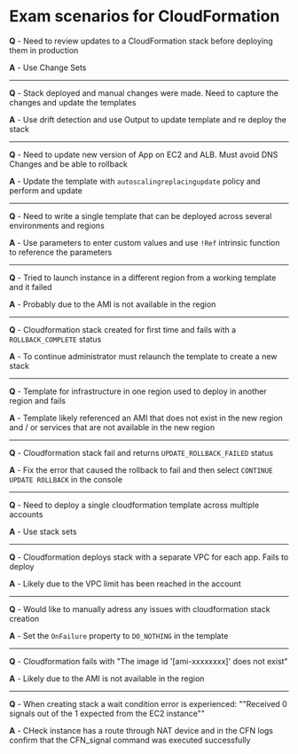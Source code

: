 # Exam scenarios for CloudFormation

**Q** - Need to review updates to a CloudFormation stack before deploying them in production

**A** - Use Change Sets

---

**Q** - Stack deployed and manual changes were made. Need to capture the changes and update the templates

**A** - Use drift detection and use Output to update template and re deploy the stack

---

**Q** - Need to update new version of App on EC2 and ALB. Must avoid DNS Changes and be able to rollback

**A** - Update the template with `autoscalingreplacingupdate` policy and perform and update

---

**Q** - Need to write a single template that can be deployed across several environments and regions

**A** - Use parameters to enter custom values and use `!Ref` intrinsic function to reference the parameters

---

**Q** - Tried to launch instance in a different region from a working template and it failed

**A** - Probably due to the AMI is not available in the region

---

**Q** - Cloudformation stack created for first time and fails with a `ROLLBACK_COMPLETE` status

**A** - To continue administrator must relaunch the template to create a new stack

---

**Q** - Template for infrastructure in one region used to deploy in another region and fails

**A** - Template likely referenced an AMI that does not exist in the new region and / or services that are not available in the new region

---

**Q** - Cloudformation stack fail and returns `UPDATE_ROLLBACK_FAILED` status

**A** - Fix the error that caused the rollback to fail and then select `CONTINUE UPDATE ROLLBACK` in the console

---

**Q** - Need to deploy a single cloudformation template across multiple accounts

**A** - Use stack sets

---

**Q** - Cloudformation deploys stack with a separate VPC for each app. Fails to deploy

**A** - Likely due to the VPC limit has been reached in the account

---

**Q** - Would like to manually adress any issues with cloudformation stack creation

**A** - Set the `OnFailure` property to `DO_NOTHING` in the template

---

**Q** - Cloudformation fails with "The image id '[ami-xxxxxxxx]' does not exist"

**A** - Likely due to the AMI is not available in the region

---

**Q** - When creating stack a wait condition error is experienced: ""Received 0 signals out of the 1 expected from the EC2 instance""

**A** - CHeck instance has a route through NAT device and in the CFN logs confirm that the CFN_signal command was executed successfully
